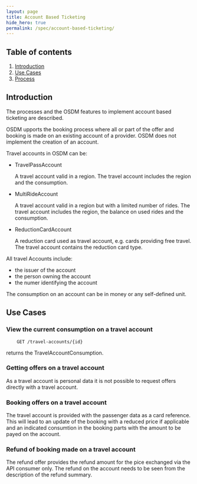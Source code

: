 ```yaml
---
layout: page
title: Account Based Ticketing
hide_hero: true
permalink: /spec/account-based-ticketing/
---
```


## Table of contents

1. [Introduction](#introduction)
2. [Use Cases](#usecases)
2. [Process](#process)

## Introduction <a name="introduction">

The processes and the OSDM features to implement account based ticketing are described.

OSDM upports the booking process where all or part of the offer and booking is made on an existing account of a provider. OSDM does not implement the creation of an account.

Travel accounts in OSDM can be: 

- TravelPassAccount

   A travel account valid in a region. The travel account includes the region and the consumption.


- MultiRideAccount

  A travel account valid in a region but with a limited number of rides. The travel account includes the region, the balance on used rides and the consumption.

- ReductionCardAccount

  A reduction card used as travel account, e.g. cards providing free travel. The travel account contains the reduction card type.


All travel Accounts include:

- the issuer of the account
- the person owning the account
- the numer identifying the account


The consumption on an account can be in money or any self-defined unit.


## Use Cases <a name="usecases">


### View the current consumption on a travel account

```
    GET /travel-accounts/{id}
 ```
returns the TravelAccountConsumption.

### Getting offers on a travel account

As a travel account is personal data it is not possible to request offers directly with a travel account.

### Booking offers on a travel account

The travel account is provided with the passenger data as a card reference. This will lead to an update of the booking with a reduced price if applicable and 
an indicated consumtion in the booking parts with the amount to be payed on the account.

### Refund of booking made on a travel account

The refund offer provides the refund amount for the pice exchanged via the API consumer only. The refund on the account needs to be seen from the description of the refund summary.
